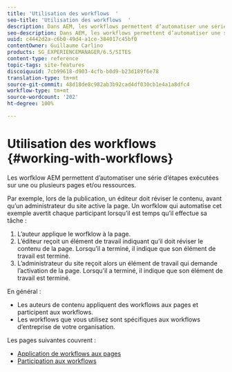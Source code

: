 ```yaml
---
title: 'Utilisation des workflows  '
seo-title: 'Utilisation des workflows  '
description: Dans AEM, les workflows permettent d’automatiser une série d’étapes effectuées sur une page ou une ressource.
seo-description: Dans AEM, les workflows permettent d’automatiser une série d’étapes effectuées sur une page ou une ressource.
uuid: c4442d2a-c6b0-49d4-a1ce-384017c45bf0
contentOwner: Guillaume Carlino
products: SG_EXPERIENCEMANAGER/6.5/SITES
content-type: reference
topic-tags: site-features
discoiquuid: 7cb99618-d903-4cfb-b0d9-b23d189f6e78
translation-type: tm+mt
source-git-commit: 48d18de8c982ab3b92cad4df030cb1e4a1a8dfc4
workflow-type: tm+mt
source-wordcount: '202'
ht-degree: 100%

---
```



# Utilisation des workflows  {#working-with-workflows}

Les worfklow AEM permettent d’automatiser une série d’étapes exécutées sur une ou plusieurs pages et/ou ressources.

Par exemple, lors de la publication, un éditeur doit réviser le contenu, avant qu’un administrateur du site active la page. Un worfklow qui automatise cet exemple avertit chaque participant lorsqu’il est temps qu’il effectue sa tâche :

1. L’auteur applique le worfklow à la page.
1. L’éditeur reçoit un élément de travail indiquant qu’il doit réviser le contenu de la page. Lorsqu’il a terminé, il indique que son élément de travail est terminé.
1. L’administrateur du site reçoit alors un élément de travail qui demande l’activation de la page. Lorsqu’il a terminé, il indique que son élément de travail est terminé.

En général :

* Les auteurs de contenu appliquent des workflows aux pages et participent aux workflows.
* Les workflows que vous utilisez sont spécifiques aux workflows d’entreprise de votre organisation.

Les pages suivantes couvrent :

* [Application de workflows aux pages ](/help/sites-authoring/workflows-applying.md)
* [Participation aux workflows](/help/sites-authoring/workflows-participating.md)

